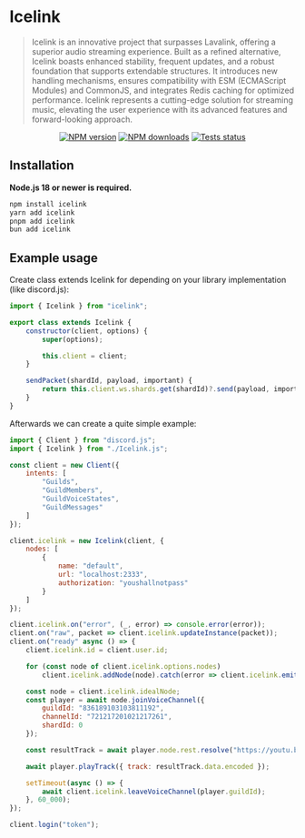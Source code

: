 # Icelink

> Icelink is an innovative project that surpasses Lavalink, offering a superior audio streaming experience. Built as a refined alternative, Icelink boasts enhanced stability, frequent updates, and a robust foundation that supports extendable structures. It introduces new handling mechanisms, ensures compatibility with ESM (ECMAScript Modules) and CommonJS, and integrates Redis caching for optimized performance. Icelink represents a cutting-edge solution for streaming music, elevating the user experience with its advanced features and forward-looking approach.

<div align="center">
    <a href="https://www.npmjs.com/package/icelink"><img src="https://img.shields.io/npm/v/icelink.svg?maxAge=3600" alt="NPM version" ><a/>
    <a href="https://www.npmjs.com/package/icelink"><img src="https://img.shields.io/npm/dt/icelink.svg?maxAge=3600" alt="NPM downloads" /></a>
    <a href="https://github.com/stegripe/icelink/actions"><img src="https://github.com/stegripe/icelink/actions/workflows/test.yml/badge.svg" alt="Tests status" /></a>
</div>

## Installation

**Node.js 18 or newer is required.**

```sh
npm install icelink
yarn add icelink
pnpm add icelink
bun add icelink
```

## Example usage

Create class extends Icelink for depending on your library implementation (like discord.js):

```js
import { Icelink } from "icelink";

export class extends Icelink {
    constructor(client, options) {
        super(options);

        this.client = client;
    }

    sendPacket(shardId, payload, important) {
        return this.client.ws.shards.get(shardId)?.send(payload, important);
    }
}
```

Afterwards we can create a quite simple example:

```js
import { Client } from "discord.js";
import { Icelink } from "./Icelink.js";

const client = new Client({
    intents: [
        "Guilds",
        "GuildMembers",
        "GuildVoiceStates",
        "GuildMessages"
    ]
});

client.icelink = new Icelink(client, {
    nodes: [
        {
            name: "default",
            url: "localhost:2333",
            authorization: "youshallnotpass"
        }
    ]
});

client.icelink.on("error", (_, error) => console.error(error));
client.on("raw", packet => client.icelink.updateInstance(packet));
client.on("ready" async () => {
    client.icelink.id = client.user.id;

    for (const node of client.icelink.options.nodes)
        client.icelink.addNode(node).catch(error => client.icelink.emit("error", node.name, error));

    const node = client.icelink.idealNode;
    const player = await node.joinVoiceChannel({
        guildId: "836189103103811192",
        channelId: "721217201021217261",
        shardId: 0
    });

    const resultTrack = await player.node.rest.resolve("https://youtu.be/QAAap0ceNbo");

    await player.playTrack({ track: resultTrack.data.encoded });

    setTimeout(async () => {
        await client.icelink.leaveVoiceChannel(player.guildId);
    }, 60_000);
});

client.login("token");
```
